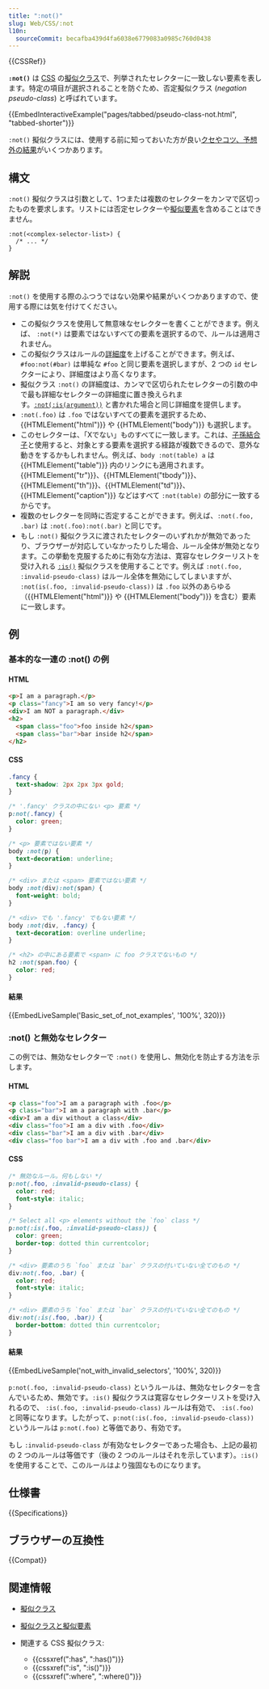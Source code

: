 ```yaml
---
title: ":not()"
slug: Web/CSS/:not
l10n:
  sourceCommit: becafba439d4fa6038e6779083a0985c760d0438
---
```


{{CSSRef}}

**`:not()`** は [CSS](/ja/docs/Web/CSS) の[擬似クラス](/ja/docs/Web/CSS/Pseudo-classes)で、列挙されたセレクターに一致しない要素を表します。特定の項目が選択されることを防ぐため、否定擬似クラス (_negation pseudo-class_) と呼ばれています。

{{EmbedInteractiveExample("pages/tabbed/pseudo-class-not.html", "tabbed-shorter")}}

`:not()` 擬似クラスには、使用する前に知っておいた方が良い[クセやコツ、予想外の結果](#解説)がいくつかあります。

## 構文

`:not()` 擬似クラスは引数として、1つまたは複数のセレクターをカンマで区切ったものを要求します。リストには否定セレクターや[擬似要素](/ja/docs/Web/CSS/Pseudo-elements)を含めることはできません。

```css-nolint
:not(<complex-selector-list>) {
  /* ... */
}
```

## 解説

`:not()` を使用する際のふつうではない効果や結果がいくつかありますので、使用する際には気を付けてください。

- この擬似クラスを使用して無意味なセレクターを書くことができます。例えば、 `:not(*)` は要素ではないすべての要素を選択するので、ルールは適用されません。
- この擬似クラスはルールの[詳細度](/ja/docs/Web/CSS/Specificity)を上げることができます。例えば、 `#foo:not(#bar)` は単純な `#foo` と同じ要素を選択しますが、2 つの `id` セレクターにより、詳細度はより高くなります。
- 擬似クラス `:not()` の詳細度は、カンマで区切られたセレクターの引数の中で最も詳細なセレクターの詳細度に置き換えられます。[`:not(:is(argument))`](/ja/docs/Web/CSS/:is) と書かれた場合と同じ詳細度を提供します。
- `:not(.foo)` は `.foo` ではないすべての要素を選択するため、{{HTMLElement("html")}} や {{HTMLElement("body")}} も選択します。
- このセレクターは、「Xでない」ものすべてに一致します。これは、[子孫結合子](/ja/docs/Web/CSS/Descendant_combinator)と使用すると、対象とする要素を選択する経路が複数できるので、意外な動きをするかもしれません。例えば、`body :not(table) a` は {{HTMLElement("table")}} 内のリンクにも適用されます。{{HTMLElement("tr")}}、{{HTMLElement("tbody")}}、{{HTMLElement("th")}}、{{HTMLElement("td")}}、{{HTMLElement("caption")}} などはすべて `:not(table)` の部分に一致するからです。
- 複数のセレクターを同時に否定することができます。例えば、`:not(.foo, .bar)` は `:not(.foo):not(.bar)` と同じです。
- もし `:not()` 擬似クラスに渡されたセレクターのいずれかが無効であったり、ブラウザーが対応していなかったりした場合、ルール全体が無効となります。この挙動を克服するために有効な方法は、寛容なセレクターリストを受け入れる [`:is()`](/ja/docs/Web/CSS/:is) 擬似クラスを使用することです。例えば `:not(.foo, :invalid-pseudo-class)` はルール全体を無効にしてしまいますが、 `:not(is(.foo, :invalid-pseudo-class))` は `.foo` 以外のあらゆる（{{HTMLElement("html")}} や {{HTMLElement("body")}} を含む）要素に一致します。

## 例

### 基本的な一連の :not() の例

#### HTML

```html
<p>I am a paragraph.</p>
<p class="fancy">I am so very fancy!</p>
<div>I am NOT a paragraph.</div>
<h2>
  <span class="foo">foo inside h2</span>
  <span class="bar">bar inside h2</span>
</h2>
```

#### CSS

```css
.fancy {
  text-shadow: 2px 2px 3px gold;
}

/* '.fancy' クラスの中にない <p> 要素 */
p:not(.fancy) {
  color: green;
}

/* <p> 要素ではない要素 */
body :not(p) {
  text-decoration: underline;
}

/* <div> または <span> 要素ではない要素 */
body :not(div):not(span) {
  font-weight: bold;
}

/* <div> でも '.fancy' でもない要素 */
body :not(div, .fancy) {
  text-decoration: overline underline;
}

/* <h2> の中にある要素で <span> に foo クラスでないもの */
h2 :not(span.foo) {
  color: red;
}
```

#### 結果

{{EmbedLiveSample('Basic_set_of_not_examples', '100%', 320)}}

### :not() と無効なセレクター

この例では、無効なセレクターで `:not()` を使用し、無効化を防止する方法を示します。

#### HTML

```html
<p class="foo">I am a paragraph with .foo</p>
<p class="bar">I am a paragraph with .bar</p>
<div>I am a div without a class</div>
<div class="foo">I am a div with .foo</div>
<div class="bar">I am a div with .bar</div>
<div class="foo bar">I am a div with .foo and .bar</div>
```

#### CSS

```css
/* 無効なルール。何もしない */
p:not(.foo, :invalid-pseudo-class) {
  color: red;
  font-style: italic;
}

/* Select all <p> elements without the `foo` class */
p:not(:is(.foo, :invalid-pseudo-class)) {
  color: green;
  border-top: dotted thin currentcolor;
}

/* <div> 要素のうち `foo` または `bar` クラスの付いていない全てのもの */
div:not(.foo, .bar) {
  color: red;
  font-style: italic;
}

/* <div> 要素のうち `foo` または `bar` クラスの付いていない全てのもの */
div:not(:is(.foo, .bar)) {
  border-bottom: dotted thin currentcolor;
}
```

#### 結果

{{EmbedLiveSample('not_with_invalid_selectors', '100%', 320)}}

`p:not(.foo, :invalid-pseudo-class)` というルールは、無効なセレクターを含んでいるため、無効です。`:is()` 擬似クラスは寛容なセレクターリストを受け入れるので、 `:is(.foo, :invalid-pseudo-class)` ルールは有効で、 `:is(.foo)` と同等になります。したがって、`p:not(:is(.foo, :invalid-pseudo-class))` というルールは `p:not(.foo)` と等価であり、有効です。

もし `:invalid-pseudo-class` が有効なセレクターであった場合も、上記の最初の 2 つのルールは等価です（後の 2 つのルールはそれを示しています）。`:is()` を使用することで、このルールはより強固なものになります。

## 仕様書

{{Specifications}}

## ブラウザーの互換性

{{Compat}}

## 関連情報

- [擬似クラス](/ja/docs/Web/CSS/Pseudo-classes)
- [擬似クラスと擬似要素](/ja/docs/Learn/CSS/Building_blocks/Selectors/Pseudo-classes_and_pseudo-elements)
- 関連する CSS 擬似クラス:

  - {{cssxref(":has", ":has()")}}
  - {{cssxref(":is", ":is()")}}
  - {{cssxref(":where", ":where()")}}
